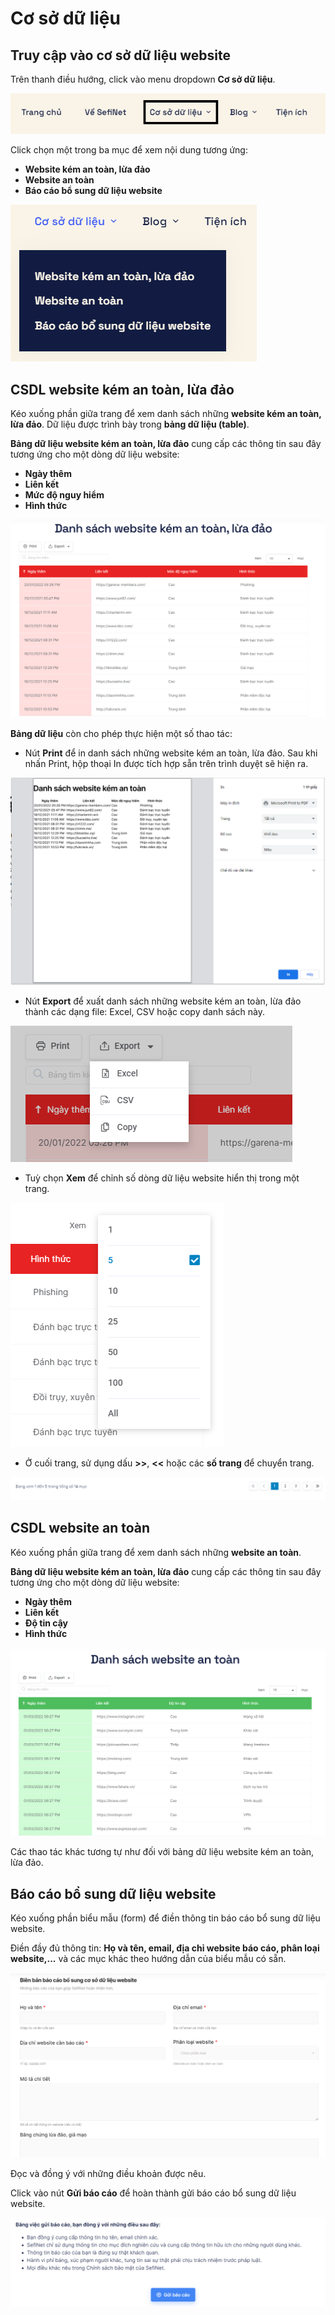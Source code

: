 # Cơ sở dữ liệu

## Truy cập vào cơ sở dữ liệu website

Trên thanh điều hướng, click vào menu dropdown **Cơ sở dữ liệu**.

![Menu Cơ sở dữ liệu](<../.gitbook/assets/image (31).png>)

Click chọn một trong ba mục để xem nội dung tương ứng:

* **Website kém an toàn, lừa đảo**
* **Website an toàn**
* **Báo cáo bổ sung dữ liệu website**

![](<../.gitbook/assets/image (33) (1).png>)

## CSDL website kém an toàn, lừa đảo

Kéo xuống phần giữa trang để xem danh sách những **website kém an toàn, lừa đảo**. Dữ liệu được trình bày trong **bảng dữ liệu (table)**.

**Bảng dữ liệu website kém an toàn, lừa đảo** cung cấp các thông tin sau đây tương ứng cho một dòng dữ liệu website:

* **Ngày thêm**
* **Liên kết**
* **Mức độ nguy hiểm**
* **Hình thức**

![](<../.gitbook/assets/image (32) (1).png>)

**Bảng dữ liệu** còn cho phép thực hiện một số thao tác:

* Nút **Print** để in danh sách những website kém an toàn, lừa đảo. Sau khi nhấn Print, hộp thoại In được tích hợp sẵn trên trình duyệt sẽ hiện ra.

![](<../.gitbook/assets/image (36).png>)

* Nút **Export** để xuất danh sách những website kém an toàn, lừa đảo thành các dạng file: Excel, CSV hoặc copy danh sách này.

![](<../.gitbook/assets/image (38) (1).png>)

* Tuỳ chọn **Xem** để chỉnh số dòng dữ liệu website hiển thị trong một trang.

![](<../.gitbook/assets/image (35).png>)

* Ở cuối trang, sử dụng dấu **>>**, **<<** hoặc các **số trang** để chuyển trang.

![](<../.gitbook/assets/image (39) (1).png>)

## CSDL website an toàn

Kéo xuống phần giữa trang để xem danh sách những **website an toàn**.

**Bảng dữ liệu website kém an toàn, lừa đảo** cung cấp các thông tin sau đây tương ứng cho một dòng dữ liệu website:

* **Ngày thêm**
* **Liên kết**
* **Độ tin cậy**
* **Hình thức**

![](<../.gitbook/assets/image (34).png>)

Các thao tác khác tương tự như đối với bảng dữ liệu website kém an toàn, lừa đảo.

## Báo cáo bổ sung dữ liệu website

Kéo xuống phần biểu mẫu (form) để điền thông tin báo cáo bổ sung dữ liệu website.

Điền đầy đủ thông tin: **Họ và tên, email, địa chỉ website báo cáo, phân loại website,...** và các mục khác theo hướng dẫn của biểu mẫu có sẵn.

![](<../.gitbook/assets/image (37).png>)

Đọc và đồng ý với những điều khoản được nêu.

Click vào nút **Gửi báo cáo** để hoàn thành gửi báo cáo bổ sung dữ liệu website.

![](<../.gitbook/assets/image (30) (1).png>)
